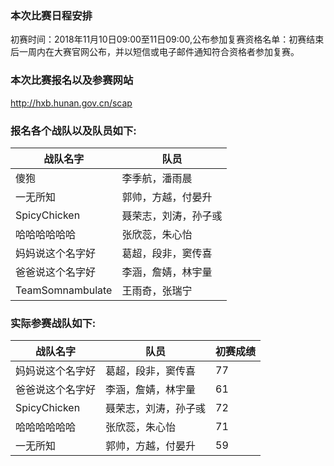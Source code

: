 ﻿### 本次比赛日程安排
初赛时间：2018年11月10日09:00至11日09:00,公布参加复赛资格名单：初赛结束后一周内在大赛官网公布，并以短信或电子邮件通知符合资格者参加复赛。

### 本次比赛报名以及参赛网站
http://hxb.hunan.gov.cn/scap

### 报名各个战队以及队员如下:
|战队名字|队员
-----------|---------------
|傻狍|李季航，潘雨晨|
|一无所知|郭帅，方越，付晏升|
|SpicyChicken|聂荣志，刘涛，孙子彧|
|哈哈哈哈哈哈|张欣蕊，朱心怡|
|妈妈说这个名字好|葛超，段非，窦传喜|
|爸爸说这个名字好|李涵，詹婧，林宇量|
|TeamSomnambulate|王雨奇，张瑞宁|

### 实际参赛战队如下:
|战队名字|队员|初赛成绩|
-----------------|------------------|------
|妈妈说这个名字好|葛超，段非，窦传喜|77|
|爸爸说这个名字好|李涵，詹婧，林宇量|61|
|SpicyChicken|聂荣志，刘涛，孙子彧|72|
|哈哈哈哈哈哈|张欣蕊，朱心怡|71|
|一无所知|郭帅，方越，付晏升|59|
